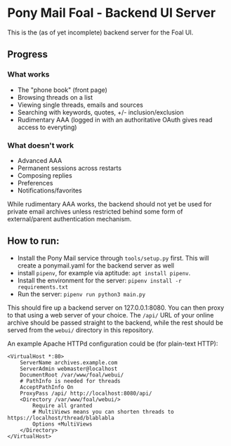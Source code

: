 # Pony Mail Foal - Backend UI Server

This is the (as of yet incomplete) backend server for the Foal UI.

## Progress

### What works
- The "phone book" (front page)
- Browsing threads on a list
- Viewing single threads, emails and sources
- Searching with keywords, quotes, +/- inclusion/exclusion
- Rudimentary AAA (logged in with an authoritative OAuth gives read access to everyting)


### What doesn't work
- Advanced AAA
- Permanent sessions across restarts
- Composing replies
- Preferences
- Notifications/favorites


While rudimentary AAA works, the backend should not yet be used for private 
email archives unless restricted behind some form of external/parent 
authentication mechanism.



## How to run:
- Install the Pony Mail service through `tools/setup.py` first. 
  This will create a ponymail.yaml for the backend server as well
- install `pipenv`, for example via aptitude: `apt install pipenv`.
- Install the environment for the server: `pipenv install -r requirements.txt`
- Run the server: `pipenv run python3 main.py`

This should fire up a backend server on 127.0.0.1:8080. You can then proxy to 
that using a web server of your choice. The `/api/` URL of your online archive 
should be passed straight to the backend, while the rest should be served from 
the `webui/` directory in this repository.

An example Apache HTTPd configuration could be (for plain-text HTTP):

```
<VirtualHost *:80>
    ServerName archives.example.com        
    ServerAdmin webmaster@localhost
    DocumentRoot /var/www/foal/webui/
    # PathInfo is needed for threads
    AcceptPathInfo On
    ProxyPass /api/ http://localhost:8080/api/
    <Directory /var/www/foal/webui/>
        Require all granted
        # MultiViews means you can shorten threads to https://localhost/thread/blablabla
        Options +MultiViews
    </Directory>
</VirtualHost>
``` 

